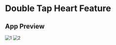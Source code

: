 # Double Tap Heart Feature

## App Preview
![1](https://github.com/ldizon8/iOS-Development/blob/master/PartialProjects/DoubleTapFeature/1.png)
![2](https://github.com/ldizon8/iOS-Development/blob/master/PartialProjects/DoubleTapFeature/2.png)
